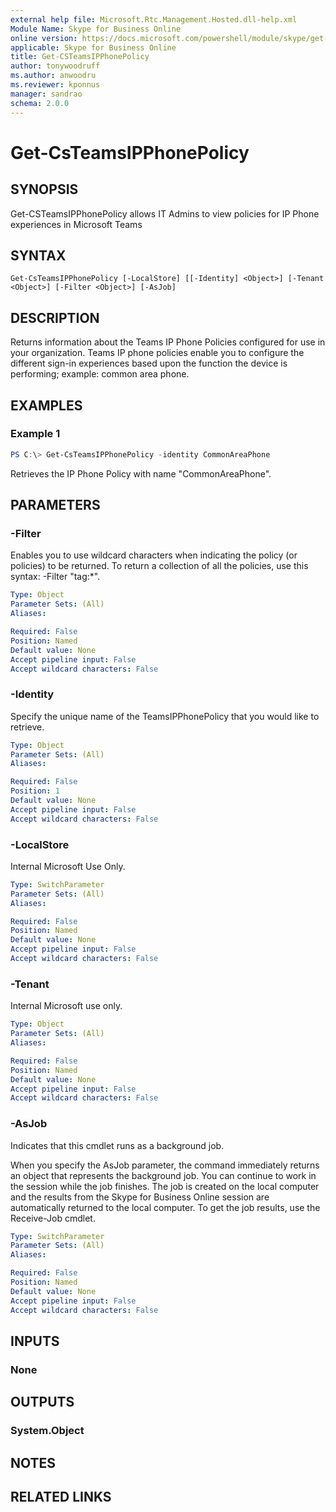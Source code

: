 ```yaml
---
external help file: Microsoft.Rtc.Management.Hosted.dll-help.xml
Module Name: Skype for Business Online
online version: https://docs.microsoft.com/powershell/module/skype/get-csteamsipphonepolicy
applicable: Skype for Business Online
title: Get-CSTeamsIPPhonePolicy
author: tonywoodruff
ms.author: anwoodru
ms.reviewer: kponnus
manager: sandrao
schema: 2.0.0
---
```


# Get-CsTeamsIPPhonePolicy

## SYNOPSIS

Get-CSTeamsIPPhonePolicy allows IT Admins to view policies for IP Phone experiences in Microsoft Teams 

## SYNTAX

```
Get-CsTeamsIPPhonePolicy [-LocalStore] [[-Identity] <Object>] [-Tenant <Object>] [-Filter <Object>] [-AsJob]
```

## DESCRIPTION

Returns information about the Teams IP Phone Policies configured for use in your organization. Teams IP phone policies enable you to configure the different sign-in experiences based upon the function the device is performing; example: common area phone. 

## EXAMPLES

### Example 1
```powershell
PS C:\> Get-CsTeamsIPPhonePolicy -identity CommonAreaPhone
```

Retrieves the IP Phone Policy with name "CommonAreaPhone".


## PARAMETERS

### -Filter
Enables you to use wildcard characters when indicating the policy (or policies) to be returned. To return a collection of all the policies, use this syntax: -Filter "tag:*".

```yaml
Type: Object
Parameter Sets: (All)
Aliases:

Required: False
Position: Named
Default value: None
Accept pipeline input: False
Accept wildcard characters: False
```

### -Identity
Specify the unique name of the TeamsIPPhonePolicy that you would like to retrieve.

```yaml
Type: Object
Parameter Sets: (All)
Aliases:

Required: False
Position: 1
Default value: None
Accept pipeline input: False
Accept wildcard characters: False
```

### -LocalStore
Internal Microsoft Use Only.

```yaml
Type: SwitchParameter
Parameter Sets: (All)
Aliases:

Required: False
Position: Named
Default value: None
Accept pipeline input: False
Accept wildcard characters: False
```

### -Tenant
Internal Microsoft use only.

```yaml
Type: Object
Parameter Sets: (All)
Aliases:

Required: False
Position: Named
Default value: None
Accept pipeline input: False
Accept wildcard characters: False
```

### -AsJob
Indicates that this cmdlet runs as a background job.

When you specify the AsJob parameter, the command immediately returns an object that represents the background job. You can continue to work in the session while the job finishes. The job is created on the local computer and the results from the Skype for Business Online session are automatically returned to the local computer. To get the job results, use the Receive-Job cmdlet.

```yaml
Type: SwitchParameter
Parameter Sets: (All)
Aliases:

Required: False
Position: Named
Default value: None
Accept pipeline input: False
Accept wildcard characters: False
```

## INPUTS

### None

## OUTPUTS

### System.Object
## NOTES

## RELATED LINKS
